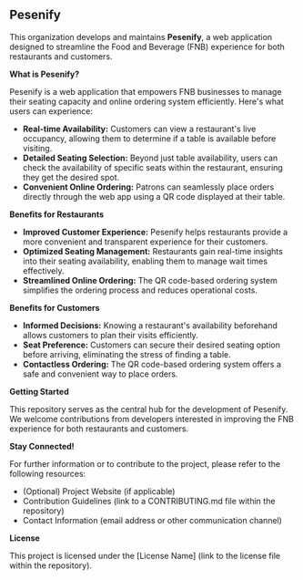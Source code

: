 ##  **Pesenify** 

This organization develops and maintains **Pesenify**, a web application designed to streamline the Food and Beverage (FNB) experience for both restaurants and customers.

**What is Pesenify?**

Pesenify is a web application that empowers FNB businesses to manage their seating capacity and online ordering system efficiently. Here's what users can experience:

* **Real-time Availability:**  Customers can view a restaurant's live occupancy, allowing them to determine if a table is available before visiting.
* **Detailed Seating Selection:**  Beyond just table availability, users can check the availability of specific seats within the restaurant, ensuring they get the desired spot.
* **Convenient Online Ordering:** Patrons can seamlessly place orders directly through the web app using a QR code displayed at their table.

**Benefits for Restaurants**

* **Improved Customer Experience:**  Pesenify helps restaurants provide a more convenient and transparent experience for their customers.
* **Optimized Seating Management:**  Restaurants gain real-time insights into their seating availability, enabling them to manage wait times effectively.
* **Streamlined Online Ordering:**  The QR code-based ordering system simplifies the ordering process and reduces operational costs.

**Benefits for Customers**

* **Informed Decisions:**  Knowing a restaurant's availability beforehand allows customers to plan their visits efficiently.
* **Seat Preference:**  Customers can secure their desired seating option before arriving, eliminating the stress of finding a table.
* **Contactless Ordering:**  The QR code-based ordering system offers a safe and convenient way to place orders.

**Getting Started**

This repository serves as the central hub for the development of Pesenify. We welcome contributions from developers interested in improving the FNB experience for both restaurants and customers.

**Stay Connected!**

For further information or to contribute to the project, please refer to the following resources:

* (Optional) Project Website (if applicable)
* Contribution Guidelines (link to a CONTRIBUTING.md file within the repository)
* Contact Information (email address or other communication channel)

**License**

This project is licensed under the [License Name] (link to the license file within the repository).
